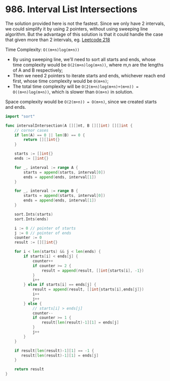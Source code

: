 # 986. Interval List Intersections



The solution provided here is not the fastest. Since we only have 2 intervals, we could simplify it by using 2 pointers, without using sweeping line algorithm. But the advantage of this solution is that it could handle the case that given more than 2 intervals, eg. [Leetcode 218](https://leetcode.com/problems/the-skyline-problem/)

Time Complexity: `O((m+n)log(m+n))`

* By using sweeping line, we'll need to sort all starts and ends, whose time complexity would be `O(2(m+n)log(m+n))`, where m,n are the lengths of A and B respectively;
* Then we need 2 pointers to iterate starts and ends, whichever reach end first, whose time complexity would be `O(m+n)`;
* The total time complexity will be `O(2(m+n)log(m+n)+(m+n)) = O((m+n)log(m+n))`, which is slower than `O(m+n)` in solution.

Space complexity would be `O(2(m+n)) = O(m+n)`, since we created starts and ends.

```go
import "sort"

func intervalIntersection(A [][]nt, B [][]int) [][]int {
    // cornor cases
    if len(A) == 0 || len(B) == 0 {
        return [][]int{}
    }

    starts := []int{}
    ends := []int{}

    for _, interval := range A {
        starts = append(starts, interval[0])
        ends = append(ends, interval[1])
    }

    for _, interval := range B {
        starts = append(starts, interval[0])
        ends = append(ends, interval[1])
    }

    sort.Ints(starts)
    sort.Ints(ends)

    i := 0 // pointer of starts
    j := 0 // pointer of ends
    counter := 0
    result := [][]int{}

    for i < len(starts) && j < len(ends) {
        if starts[i] < ends[j] {
            counter++
            if counter >= 2 {
                result = append(result, []int{starts[i], -1})
            }
            i++
        } else if starts[i] == ends[j] {
            result = append(result, []int{starts[i],ends[j]})
            i++
            j++
        } else {
            // starts[i] > ends[j]
            counter--
            if counter >= 1 {
                result[len(result)-1][1] = ends[j]
            }
            j++
        }
    }

    if result[len(result)-1][1] == -1 {
       result[len(result)-1][1] = ends[j] 
    }

    return result
}
```

